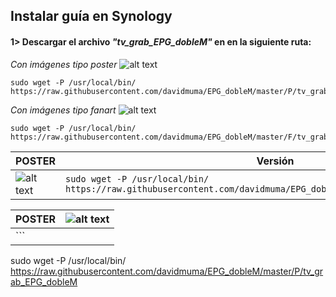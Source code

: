 ## <b>Instalar guía en Synology </B>
#### 1> Descargar el archivo <i>"tv_grab_EPG_dobleM"</i> en en la siguiente ruta:
<i>Con imágenes tipo poster </i> ![alt text](https://raw.githubusercontent.com/davidmuma/EPG_dobleM/master/Varios/poster.jpg)
```
sudo wget -P /usr/local/bin/ https://raw.githubusercontent.com/davidmuma/EPG_dobleM/master/P/tv_grab_EPG_dobleM
```
<i>Con imágenes tipo fanart </i> ![alt text](https://raw.githubusercontent.com/davidmuma/EPG_dobleM/master/Varios/fanart.jpg)
```
sudo wget -P /usr/local/bin/ https://raw.githubusercontent.com/davidmuma/EPG_dobleM/master/F/tv_grab_EPG_dobleM
```


| POSTER | Versión |
| -	| - |
| ![alt text](https://raw.githubusercontent.com/davidmuma/EPG_dobleM/master/Varios/poster.jpg) | ```sudo wget -P /usr/local/bin/ https://raw.githubusercontent.com/davidmuma/EPG_dobleM/master/P/tv_grab_EPG_dobleM ```|

| POSTER | ![alt text](https://raw.githubusercontent.com/davidmuma/EPG_dobleM/master/Varios/poster.jpg)  |
| -	| - |
| ```
sudo wget -P /usr/local/bin/ https://raw.githubusercontent.com/davidmuma/EPG_dobleM/master/P/tv_grab_EPG_dobleM
``` |
